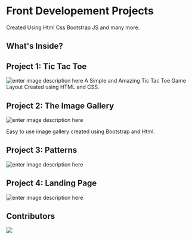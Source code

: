 # Front Developement Projects
Created Using Html Css Bootstrap JS and many more.

## What's Inside?
## Project 1: Tic Tac Toe
![enter image description here](https://github.com/varunherlekar/Front-End-Development/blob/master/project%201/Screenshot.png?raw=true)
A Simple and Amazing Tic Tac Toe Game Layout Created using HTML and CSS.

## Project 2: The Image Gallery
![enter image description here](https://github.com/varunherlekar/Front-End-Development/blob/master/project%202/Screenshot.jpeg?raw=true)

Easy to use image gallery created using Bootstrap and Html.
## Project 3: Patterns
![enter image description here](https://github.com/varunherlekar/Front-End-Development/blob/master/project%203/Screenshot1.jpeg?raw=true)
## Project 4: Landing Page
![enter image description here](https://github.com/varunherlekar/Front-End-Development/blob/master/project-4/Screenshot2.jpeg?raw=true)

##  Contributors
<a href="https://github.com/pavanjoshi914/Front-End-Development/graphs/contributors">
  <img src="https://contrib.rocks/image?repo=pavanjoshi914/Front-End-Development" />
</a>

